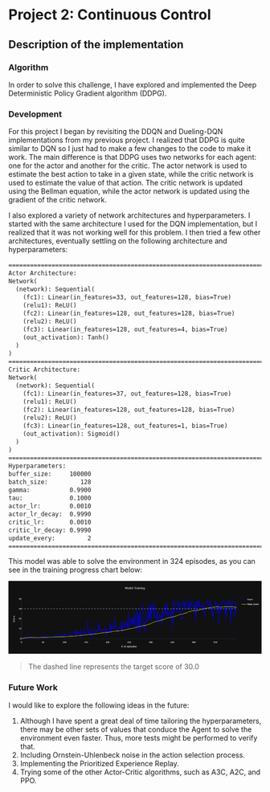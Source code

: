 
# Project 2: Continuous Control

## Description of the implementation

### Algorithm

In order to solve this challenge, I have explored and implemented the Deep Deterministic Policy Gradient algorithm (DDPG).

### Development

For this project I began by revisiting the DDQN and Dueling-DQN implementations from my previous project. I realized that DDPG is quite similar to DQN so I just had to make a few changes to the code to make it work. The main difference is that DDPG uses two networks for each agent: one for the actor and another for the critic. The actor network is used to estimate the best action to take in a given state, while the critic network is used to estimate the value of that action. The critic network is updated using the Bellman equation, while the actor network is updated using the gradient of the critic network.

I also explored a variety of network architectures and hyperparameters. I started with the same architecture I used for the DQN implementation, but I realized that it was not working well for this problem. I then tried a few other architectures, eventually settling on the following architecture and hyperparameters:

```
================================================================================
Actor Architecture:
Network(
  (network): Sequential(
    (fc1): Linear(in_features=33, out_features=128, bias=True)
    (relu1): ReLU()
    (fc2): Linear(in_features=128, out_features=128, bias=True)
    (relu2): ReLU()
    (fc3): Linear(in_features=128, out_features=4, bias=True)
    (out_activation): Tanh()
  )
)
================================================================================
Critic Architecture:
Network(
  (network): Sequential(
    (fc1): Linear(in_features=37, out_features=128, bias=True)
    (relu1): ReLU()
    (fc2): Linear(in_features=128, out_features=128, bias=True)
    (relu2): ReLU()
    (fc3): Linear(in_features=128, out_features=1, bias=True)
    (out_activation): Sigmoid()
  )
)
================================================================================
Hyperparameters:
buffer_size:     100000
batch_size:         128
gamma:           0.9900
tau:             0.1000
actor_lr:        0.0010
actor_lr_decay:  0.9990
critic_lr:       0.0010
critic_lr_decay: 0.9990
update_every:         2
================================================================================
```

This model was able to solve the environment in 324 episodes, as you can see in the training progress chart below:

![Training Progress](training-progress.png)

> The dashed line represents the target score of 30.0

### Future Work

I would like to explore the following ideas in the future:
1. Although I have spent a great deal of time tailoring the hyperparameters, there may be other sets of values that conduce the Agent to solve the environment even faster. Thus, more tests might be performed to verify that.
2. Including Ornstein-Uhlenbeck noise in the action selection process.
3. Implementing the Prioritized Experience Replay.
4. Trying some of the other Actor-Critic algorithms, such as A3C, A2C, and PPO.
